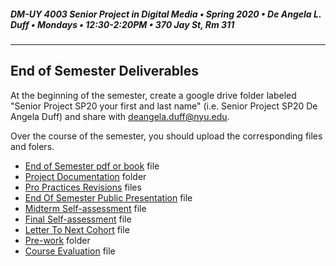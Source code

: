 ##### DM-UY 4003 Senior Project in Digital Media • Spring 2020 • De Angela L. Duff • Mondays • 12:30-2:20PM • 370 Jay St, Rm 311

---

## End of Semester Deliverables
At the beginning of the semester, create a google drive folder labeled "Senior Project SP20 your first and last name" (i.e. Senior Project SP20 De Angela Duff) and share with deangela.duff@nyu.edu. 

Over the course of the semester, you should upload the corresponding files and folers.


* [End of Semester pdf or book](pdf_or_book.md) file
* [Project Documentation](project_documentation.md) folder
* [Pro Practices Revisions](pro_practices_revisions.md) files
* [End Of Semester Public Presentation](end_of_semester_presentation.md) file
* [Midterm Self-assessment](midterm_self_assessment.md) file
* [Final Self-assessment](final_self_assessment.md) file
* [Letter To Next Cohort](letter_to_next_cohort.md) file 
* [Pre-work](pre-work.md) folder
* [Course Evaluation](course_evaluation.md) file







